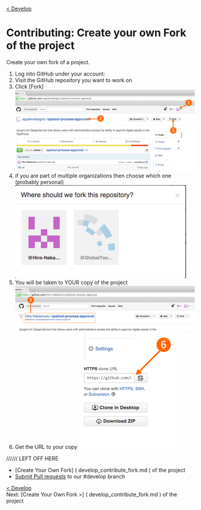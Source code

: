 [< Develop](Develop.md)
# Contributing: Create your own Fork of the project

Create your own fork of a project.

1. Log into GitHub under your account:
2. Visit the GitHub repository you want to work on
3. Click [Fork]
![Fork Project](images/develop_contribute_fork_01.png "Fork Project")
4. if you are part of multiple organizations then choose which one (probably personal)
![Fork Project to personal](images/develop_contribute_fork_02.png "Fork Project to personal")
5. You will be taken to YOUR copy of the project
![Your Copy](images/develop_contribute_fork_03.png "Your Copy")
6. Get the URL to your copy
![Your URL](images/develop_contribute_fork_04.png "Your URL")



////// LEFT OFF HERE  


+ [Create Your Own Fork] ( develop_contribute_fork.md ) of the project
+ [Submit Pull requests](develop_contribute_fork.md ) to our #develop branch


  

[< Develop](Develop.md)     
Next: [Create Your Own Fork >] ( develop_contribute_fork.md ) of the project